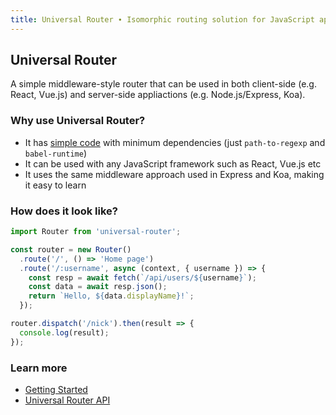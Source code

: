 ```yaml
---
title: Universal Router ∙ Isomorphic routing solution for JavaScript applications
---
```


## Universal Router

A simple middleware-style router that can be used in both client-side (e.g. React, Vue.js) and
server-side appliactions (e.g. Node.js/Express, Koa).

### Why use Universal Router?

* It has [simple code](https://github.com/kriasoft/universal-router/blob/master/src/Router.js)
  with minimum dependencies (just `path-to-regexp` and `babel-runtime`)
* It can be used with any JavaScript framework such as React, Vue.js etc
* It uses the same middleware approach used in Express and Koa, making it easy to learn

### How does it look like?

```js
import Router from 'universal-router';

const router = new Router()
  .route('/', () => 'Home page')
  .route('/:username', async (context, { username }) => {
    const resp = await fetch(`/api/users/${username}`);
    const data = await resp.json();
    return `Hello, ${data.displayName}!`;
  });

router.dispatch('/nick').then(result => {
  console.log(result);
});
```

### Learn more

* [Getting Started](./getting-started)
* [Universal Router API](./api)


